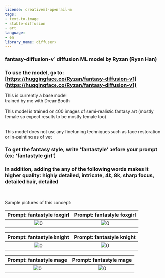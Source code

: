 ```yaml
---
license: creativeml-openrail-m
tags:
- text-to-image
- stable-diffusion
- art
language:
- en
library_name: diffusers
---
```

### fantasy-diffusion-v1 diffusion ML model by Ryzan (Ryan Han)
### To use the model, go to: [https://huggingface.co/Ryzan/fantasy-diffusion-v1](https://huggingface.co/Ryzan/fantasy-diffusion-v1)
This is currently a base model
<br />
trained by me with DreamBooth
<br />
<br />
This model is trained on 400 images of semi-realistic fantasy art 
(mostly female so expect results to be mostly female too)

<br />
This model does not use any finetuning techniques such as face restoration or in-painting as of yet
<br />

### To get the fantasy style, write 'fantastyle' before your prompt (ex: 'fantastyle girl')
### In addition, adding the any of the following words makes it higher quality: highly detailed, intricate, 4k, 8k, sharp focus, detailed hair, detailed
<br />
<br />
Sample pictures of this concept:
<br />

Prompt: fantastyle foxgirl|Prompt: fantastyle foxgirl
:-------------------------:|:-------------------------:
![0](https://huggingface.co/Ryzan/fantasy-diffusion-v1/resolve/main/sample_images/fantastyle_foxgirl.jpg)   |  ![0](https://huggingface.co/Ryzan/fantasy-diffusion-v1/resolve/main/sample_images/fantastyle_foxgirl(2).jpg)

Prompt: fantastyle knight|Prompt: fantastyle knight
:-------------------------:|:-------------------------:
![0](https://huggingface.co/Ryzan/fantasy-diffusion-v1/resolve/main/sample_images/fantastyle_knight.jpg)   |  ![0](https://huggingface.co/Ryzan/fantasy-diffusion-v1/resolve/main/sample_images/fantastyle_knight(2).jpg)

Prompt: fantastyle mage|Prompt: fantastyle mage
:-------------------------:|:-------------------------:
![0](https://huggingface.co/Ryzan/fantasy-diffusion-v1/resolve/main/sample_images/fantastyle_mage.jpg)   |  ![0](https://huggingface.co/Ryzan/fantasy-diffusion-v1/resolve/main/sample_images/fantastyle_mage(2).jpg)
